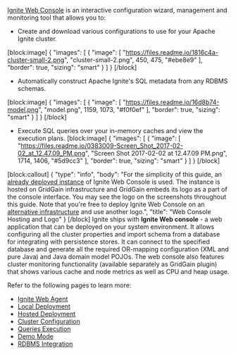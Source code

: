[Ignite Web Console](https://ignite.apache.org/addons.html#web-console) is an interactive configuration wizard, management and monitoring tool that allows you to:
* Create and download various configurations to use for your Apache Ignite cluster.

[block:image]
{
  "images": [
    {
      "image": [
        "https://files.readme.io/1816c4a-cluster-small-2.png",
        "cluster-small-2.png",
        450,
        475,
        "#ebe8e9"
      ],
      "border": true,
      "sizing": "smart"
    }
  ]
}
[/block]
* Automatically construct Apache Ignite's SQL metadata from any RDBMS schemas.

[block:image]
{
  "images": [
    {
      "image": [
        "https://files.readme.io/16d8b74-model.png",
        "model.png",
        1159,
        1073,
        "#f0f0ef"
      ],
      "border": true,
      "sizing": "smart"
    }
  ]
}
[/block]
* Execute SQL queries over your in-memory caches and view the execution plans.
[block:image]
{
  "images": [
    {
      "image": [
        "https://files.readme.io/0383009-Screen_Shot_2017-02-02_at_12.47.09_PM.png",
        "Screen Shot 2017-02-02 at 12.47.09 PM.png",
        1714,
        1406,
        "#5d9cc3"
      ],
      "border": true,
      "sizing": "smart"
    }
  ]
}
[/block]

[block:callout]
{
  "type": "info",
  "body": "For the simplicity of this guide, an [already deployed instance](https://console.gridgain.com) of Ignite Web Console is used. The instance is hosted on GridGain infrastructure and GridGain embeds its logo as a part of the console interface. You may see the logo on the screenshots throughout this guide. Note that you're free to deploy Ignite Web Console on an [alternative infrastructure](doc:local-deployment) and use another logo.",
  "title": "Web Console Hosting and Logo"
}
[/block]
Ignite ships with **Ignite Web console** - a web application that can be deployed on your system environment. It allows configuring all the cluster properties and import schema from a database for integrating with persistence stores. It can connect to the specified database and generate all the required OR-mapping configuration (XML and pure Java) and Java domain model POJOs. The web console also features cluster monitoring functionality (available separately as GridGain plugin) that shows various cache and node metrics as well as CPU and heap usage. 

Refer to the following pages to learn more:

* [Ignite Web Agent](doc:web-agent) 
* [Local Deployment](doc:local-deployment)
* [Hosted Deployment](doc:hosted-deployment) 
* [Cluster Configuration](doc:webconsole-cluster-configuration) 
* [Queries Execution](doc:webconsole-queries-execution) 
* [Demo Mode](doc:demo-mode) 
* [RDBMS Integration](https://apacheignite-mix.readme.io/docs/web-console)